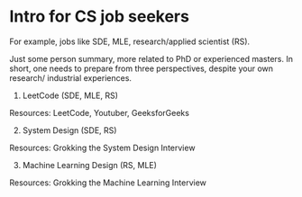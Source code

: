 # Intro for CS job seekers

For example, jobs like SDE, MLE, research/applied scientist (RS).

Just some person summary, more related to PhD or experienced masters. In short, one needs to prepare from three perspectives, despite your own research/ industrial experiences.

1. LeetCode (SDE, MLE, RS)

Resources: LeetCode, Youtuber, GeeksforGeeks

2. System Design (SDE, RS)

Resources: Grokking the System Design Interview

3. Machine Learning Design (RS, MLE)

Resources: Grokking the Machine Learning Interview

